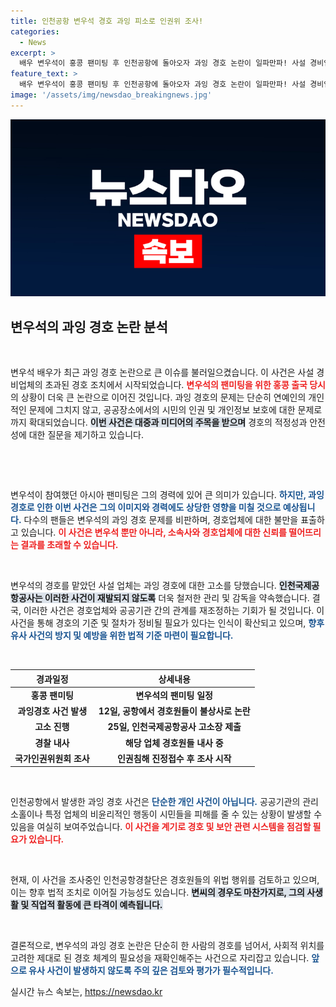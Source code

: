 ```yaml
---
title: 인천공항 변우석 경호 과잉 피소로 인권위 조사!
categories:
  - News
excerpt: >
  배우 변우석이 홍콩 팬미팅 후 인천공항에 돌아오자 과잉 경호 논란이 일파만파! 사설 경비업체의 과도한 경호로 공항이 극심한 혼잡을 겪었고, 인권위까지 조사에 나섰다. 이러한 사건의 전말은? 클릭하여 자세히 알아보세요!
feature_text: >
  배우 변우석이 홍콩 팬미팅 후 인천공항에 돌아오자 과잉 경호 논란이 일파만파! 사설 경비업체의 과도한 경호로 공항이 극심한 혼잡을 겪었고, 인권위까지 조사에 나섰다. 이러한 사건의 전말은? 클릭하여 자세히 알아보세요!
image: '/assets/img/newsdao_breakingnews.jpg'
---
```


<p><img src="/assets/img/newsdao_breakingnews.jpg" alt="cryptoinkorea 속보" /></p>

<h2 data-ke-size="size26">변우석의 과잉 경호 논란 분석</h2>

<p data-ke-size="size16">&nbsp;</p>

<p>변우석 배우가 최근 과잉 경호 논란으로 큰 이슈를 불러일으켰습니다. 이 사건은 사설 경비업체의 초과된 경호 조치에서 시작되었습니다. <b><span style="color: #ee2323;">변우석의 팬미팅을 위한 홍콩 출국 당시</span></b>의 상황이 더욱 큰 논란으로 이어진 것입니다. 과잉 경호의 문제는 단순히 연예인의 개인적인 문제에 그치지 않고, 공공장소에서의 시민의 인권 및 개인정보 보호에 대한 문제로까지 확대되었습니다. <b><span style="background-color: #21538527;">이번 사건은 대중과 미디어의 주목을 받으며</span></b> 경호의 적정성과 안전성에 대한 질문을 제기하고 있습니다. </p>

<p data-ke-size="size16">&nbsp;</p>

<p data-ke-size="size16">&nbsp;</p>

<p>변우석이 참여했던 아시아 팬미팅은 그의 경력에 있어 큰 의미가 있습니다. <b><span style="color: #1a5490;">하지만, 과잉 경호로 인한 이번 사건은 그의 이미지와 경력에도 상당한 영향을 미칠 것으로 예상됩니다.</span></b> 다수의 팬들은 변우석의 과잉 경호 문제를 비판하며, 경호업체에 대한 불만을 표출하고 있습니다. <b><span style="color: #ee2323;">이 사건은 변우석 뿐만 아니라, 소속사와 경호업체에 대한 신뢰를 떨어뜨리는 결과를 초래할 수 있습니다.</span></b> </p>

<p data-ke-size="size16">&nbsp;</p>

<p>변우석의 경호를 맡았던 사설 업체는 과잉 경호에 대한 고소를 당했습니다. <b><span style="background-color: #21538527;">인천국제공항공사는 이러한 사건이 재발되지 않도록</span></b> 더욱 철저한 관리 및 감독을 약속했습니다. 결국, 이러한 사건은 경호업체와 공공기관 간의 관계를 재조정하는 기회가 될 것입니다. 이 사건을 통해 경호의 기준 및 절차가 정비될 필요가 있다는 인식이 확산되고 있으며, <b><span style="color: #1a5490;">향후 유사 사건의 방지 및 예방을 위한 법적 기준 마련이 필요합니다.</span></b> </p>

<p data-ke-size="size16">&nbsp;</p>

<table style="width: 100%; border-collapse: collapse;">
    <thead>
        <tr>
            <th style="text-align: center;"><b>경과일정</b></th>
            <th style="text-align: center;"><b>상세내용</b></th>
        </tr>
    </thead>
    <tbody>
        <tr>
            <td style="text-align: center; height: 17px;"><b>홍콩 팬미팅</b></td>
            <td style="text-align: center; height: 17px;"><b>변우석의 팬미팅 일정</b></td>
        </tr>
        <tr>
            <td style="text-align: center; height: 17px;"><b>과잉경호 사건 발생</b></td>
            <td style="text-align: center; height: 17px;"><b>12일, 공항에서 경호원들이 불상사로 논란</b></td>
        </tr>
        <tr>
            <td style="text-align: center; height: 17px;"><b>고소 진행</b></td>
            <td style="text-align: center; height: 17px;"><b>25일, 인천국제공항공사 고소장 제출</b></td>
        </tr>
        <tr>
            <td style="text-align: center; height: 17px;"><b>경찰 내사</b></td>
            <td style="text-align: center; height: 17px;"><b>해당 업체 경호원들 내사 중</b></td>
        </tr>
        <tr>
            <td style="text-align: center; height: 17px;"><b>국가인권위원회 조사</b></td>
            <td style="text-align: center; height: 17px;"><b>인권침해 진정접수 후 조사 시작</b></td>
        </tr>
    </tbody>
</table>

<p data-ke-size="size16">&nbsp;</p>

<p>인천공항에서 발생한 과잉 경호 사건은 <b><span style="color: #1a5490;">단순한 개인 사건이 아닙니다.</span></b> 공공기관의 관리 소홀이나 특정 업체의 비윤리적인 행동이 시민들을 피해를 줄 수 있는 상황이 발생할 수 있음을 여실히 보여주었습니다. <b><span style="color: #ee2323;">이 사건을 계기로 경호 및 보안 관련 시스템을 점검할 필요가 있습니다.</span></b> </p>

<p data-ke-size="size16">&nbsp;</p>

<p>현재, 이 사건을 조사중인 인천공항경찰단은 경호원들의 위법 행위를 검토하고 있으며, 이는 향후 법적 조치로 이어질 가능성도 있습니다. <b><span style="background-color: #21538527;">변씨의 경우도 마찬가지로, 그의 사생활 및 직업적 활동에 큰 타격이 예측됩니다.</span></b> </p>

<p data-ke-size="size16">&nbsp;</p>

<p>결론적으로, 변우석의 과잉 경호 논란은 단순히 한 사람의 경호를 넘어서, 사회적 위치를 고려한 제대로 된 경호 체계의 필요성을 재확인해주는 사건으로 자리잡고 있습니다. <b><span style="color: #1a5490;">앞으로 유사 사건이 발생하지 않도록 주의 깊은 검토와 평가가 필수적입니다.</span></b></p>
실시간 뉴스 속보는, <a href="https://newsdao.kr" rel="dofollow">https://newsdao.kr</a>



